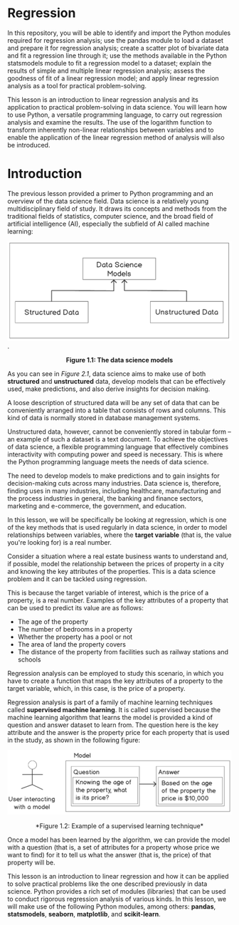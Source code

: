 # Regression

In this repository, you will be able to identify and import the Python modules required for regression analysis; use the pandas module to load a dataset and prepare it for regression analysis; create a scatter plot of bivariate data and fit a regression line through it; use the methods available in the Python statsmodels module to fit a regression model to a dataset; explain the results of simple and multiple linear regression analysis; assess the goodness of fit of a linear regression model; and apply linear regression analysis as a tool for practical problem-solving.

This lesson is an introduction to linear regression analysis and its application to practical problem-solving in data science. You will learn how to use Python, a versatile programming language, to carry out regression analysis and examine the results. The use of the logarithm function to transform inherently non-linear relationships between variables and to enable the application of the linear regression method of analysis will also be introduced.

# Introduction

The previous lesson provided a primer to Python programming and an overview of the data science field. Data science is a relatively young multidisciplinary field of study. It draws its concepts and methods from the traditional fields of statistics, computer science, and the broad field of artificial intelligence (AI), especially the subfield of AI called machine learning:

![Regression](regression2.png).
<p align="center"><b>Figure 1.1: The data science models </b></p>

As you can see in *Figure 2.1*, data science aims to make use of both **structured** and **unstructured** data, develop models that can be effectively used, make predictions, and also derive insights for decision making.

A loose description of structured data will be any set of data that can be conveniently arranged into a table that consists of rows and columns. This kind of data is normally stored in database management systems.

Unstructured data, however, cannot be conveniently stored in tabular form – an example of such a dataset is a text document. To achieve the objectives of data science, a flexible programming language that effectively combines interactivity with computing power and speed is necessary. This is where the Python programming language meets the needs of data science.

The need to develop models to make predictions and to gain insights for decision-making cuts across many industries. Data science is, therefore, finding uses in many industries, including healthcare, manufacturing and the process industries in general, the banking and finance sectors, marketing and e-commerce, the government, and education.

In this lesson, we will be specifically be looking at regression, which is one of the key methods that is used regularly in data science, in order to model relationships between variables, where the **target variable** (that is, the value you're looking for) is a real number.

Consider a situation where a real estate business wants to understand and, if possible, model the relationship between the prices of property in a city and knowing the key attributes of the properties. This is a data science problem and it can be tackled using regression.

This is because the target variable of interest, which is the price of a property, is a real number. Examples of the key attributes of a property that can be used to predict its value are as follows:

- The age of the property
- The number of bedrooms in a property
- Whether the property has a pool or not
- The area of land the property covers
- The distance of the property from facilities such as railway stations and schools

Regression analysis can be employed to study this scenario, in which you have to create a function that maps the key attributes of a property to the target variable, which, in this case, is the price of a property.

Regression analysis is part of a family of machine learning techniques called **supervised machine learning**. It is called supervised because the machine learning algorithm that learns the model is provided a kind of question and answer dataset to learn from. The question here is the key attribute and the answer is the property price for each property that is used in the study, as shown in the following figure:

![Example of a Supervised learning technique](supervised_learning.png)
<p align="center">*Figure 1.2: Example of a supervised learning technique* </p>

Once a model has been learned by the algorithm, we can provide the model with a question (that is, a set of attributes for a property whose price we want to find) for it to tell us what the answer (that is, the price) of that property will be.

This lesson is an introduction to linear regression and how it can be applied to solve practical problems like the one described previously in data science. Python provides a rich set of modules (libraries) that can be used to conduct rigorous regression analysis of various kinds. In this lesson, we will make use of the following Python modules, among others: **pandas**, **statsmodels**, **seaborn**, **matplotlib**, and **scikit-learn**.
